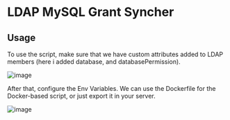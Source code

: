 # LDAP MySQL Grant Syncher

## Usage
To use the script, make sure that we have custom attributes added to LDAP members (here i added database, and databasePermission).


![image](https://user-images.githubusercontent.com/70002495/179700832-7dd73cc7-f5b3-4c9a-8ff4-61b435ccfb45.png)

After that, configure the Env Variables.
We can use the Dockerfile for the Docker-based script, or just export it in your server.


![image](https://user-images.githubusercontent.com/70002495/179701679-d088926e-4982-4ee2-b38a-0334fac06744.png)

